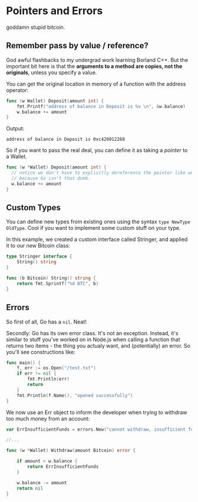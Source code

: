 # Pointers and Errors

goddamn stupid bitcoin.

## Remember pass by value / reference?

God awful flashbacks to my undergrad work learning Borland C++. But the important bit here is that the **arguments to a method are copies, not the originals**, unless you specify a value.

You can get the original location in memory of a function with the address operator:

```go
func (w Wallet) Deposit(amount int) {
    fmt.Printf("address of balance in Deposit is %v \n", &w.balance)
    w.balance += amount
}
```
Output:
```
address of balance in Deposit is 0xc420012268
```

So if you want to pass the real deal, you can define it as taking a *pointer* to a Wallet.

```go
func (w *Wallet) Deposit(amount int) {
  // notice we don't have to explicitly dereference the pointer like we did in C++,
  // because Go isn't that dumb.  
  w.balance += amount
}
```

## Custom Types

You can define new types from existing ones using the syntax `type NewType OldType`.  Cool if you want to implement some custom stuff on your type.

In this example, we created a custom interface called Stringer, and applied it to our new Bitcoin class:

```go
type Stringer interface {
	String() string
}

func (b Bitcoin) String() string {
	return fmt.Sprintf("%d BTC", b)
}
```

## Errors

So first of all, Go has a `nil`. Neat!

Secondly: Go has its own error class. It's not an exception. Instead, it's similar to stuff you've worked on in Node.js when calling a function that returns two items - the thing you actualy want, and (potentially) an error. So you'll see constructions like:

```go
func main() {  
    f, err := os.Open("/test.txt")
    if err != nil {
        fmt.Println(err)
        return
    }
    fmt.Println(f.Name(), "opened successfully")
}
```

We now use an Err object to inform the developer when trying to withdraw too much money from an account:

```go
var ErrInsufficientFunds = errors.New("cannot withdraw, insufficient funds")

//...

func (w *Wallet) Withdraw(amount Bitcoin) error {

	if amount > w.balance {
		return ErrInsufficientFunds
	}

	w.balance -= amount
	return nil
}
```

